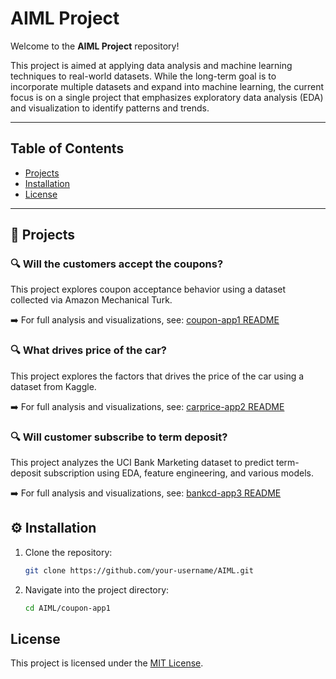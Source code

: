 # AIML Project

Welcome to the **AIML Project** repository!

This project is aimed at applying data analysis and machine learning techniques to real-world datasets. While the long-term goal is to incorporate multiple datasets and expand into machine learning, the current focus is on a single project that emphasizes exploratory data analysis (EDA) and visualization to identify patterns and trends.

---

## Table of Contents
- [Projects](#projects)
- [Installation](#installation)
- [License](#license)

---

## 📁 Projects

### 🔍 Will the customers accept the coupons?

This project explores coupon acceptance behavior using a dataset collected via Amazon Mechanical Turk.

➡️ For full analysis and visualizations, see: [coupon-app1 README](coupon-app1/readme.md)

### 🔍 What drives price of the car?

This project explores the factors that drives the price of the car using a dataset from Kaggle.

➡️ For full analysis and visualizations, see: [carprice-app2 README](carprice-app2/readme.md)

### 🔍 Will customer subscribe to term deposit?

This project analyzes the UCI Bank Marketing dataset to predict term-deposit subscription using EDA, feature engineering, and various models.

➡️ For full analysis and visualizations, see: [bankcd-app3 README](bankcd-app3/readme.md)


## ⚙️ Installation

1. Clone the repository:
   ```bash
   git clone https://github.com/your-username/AIML.git
2. Navigate into the project directory:
   ```bash
   cd AIML/coupon-app1

## License
This project is licensed under the [MIT License](LICENSE).

